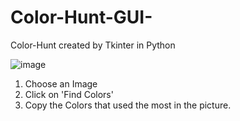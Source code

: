 # Color-Hunt-GUI-
Color-Hunt created by Tkinter in Python

![image](https://i.imgur.com/EdoEdcm.png)

1. Choose an Image
2. Click on 'Find Colors'
3. Copy the Colors that used the most in the picture.
